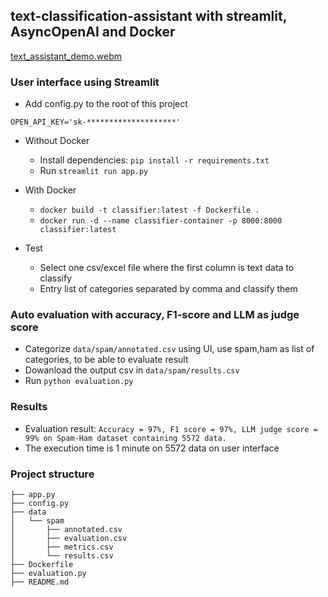 ## text-classification-assistant with streamlit, AsyncOpenAI and Docker

[text_assistant_demo.webm](https://github.com/user-attachments/assets/17e510d8-2115-47f1-ab9c-20ebf0d3191a)


### User interface using Streamlit
 * Add config.py to the root of this project
```commandline
OPEN_API_KEY='sk-********************'
```
 * Without Docker
   * Install dependencies: ```pip install -r requirements.txt```
   * Run ```streamlit run app.py```
 * With Docker
   * ```docker build -t classifier:latest -f Dockerfile .```
   * ```docker run -d --name classifier-container -p 8000:8000 classifier:latest```

 * Test
   * Select one csv/excel file where the first column is text data to classify  
   * Entry list of categories separated by comma and classify them

### Auto evaluation with accuracy, F1-score and LLM as judge score
 * Categorize `data/spam/annotated.csv` using UI, use spam,ham as list of categories, to be able to evaluate result
 * Dowanload the output csv in `data/spam/results.csv`
 * Run ```python evaluation.py```

### Results 
 * Evaluation result: ```Accuracy = 97%, F1 score = 97%, LLM judge score = 99% on Spam-Ham dataset containing 5572 data.```
 * The execution time is 1 minute on 5572 data on user interface

### Project structure
```commandline
├── app.py
├── config.py
├── data
│   └── spam
│       ├── annotated.csv
│       ├── evaluation.csv
│       ├── metrics.csv
│       └── results.csv
├── Dockerfile
├── evaluation.py
├── README.md
```





